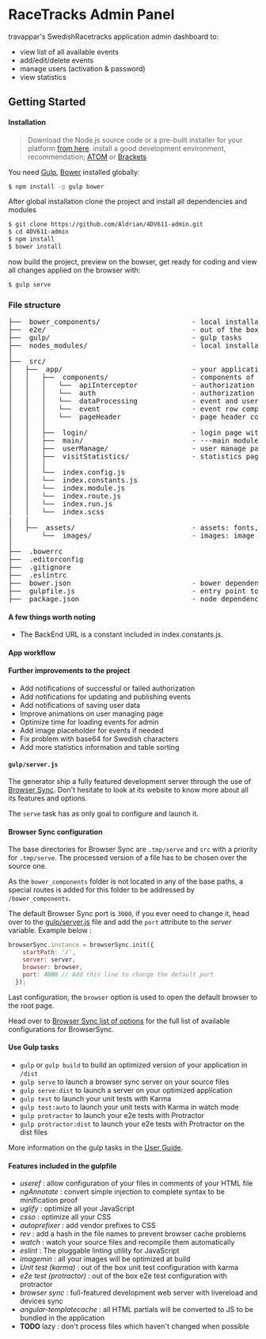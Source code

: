 # RaceTracks Admin Panel

travappar's SwedishRacetracks application  admin dashboard to:

  - view list of all available events
  - add/edit/delete events
  - manage users (activation & password)
  - view statistics

## Getting Started
#### Installation
> Download the Node.js source code or a pre-built installer for your platform [from here][ndjssrc].
> install a good development environment, recommendation; [ATOM][atomeditor] or [Brackets][bracketsecitor]

You need [Gulp][gulp], [Bower][bower] installed globally:

```sh
$ npm install -g gulp bower
```
After global installation clone the project and install all dependencies and modules
```sh
$ git clone https://github.com/Aldrian/4DV611-admin.git
$ cd 4DV611-admin
$ npm install
$ bower install
```
now build the project, preview on the bowser, get ready for coding and view all changes applied on the browser with:
```sh
$ gulp serve
```
### File structure
<pre>
├──  bower_components/                      - local installation of bower packages
├──  e2e/                                   - out of the box e2e test configuration with protractor
├──  gulp/                                  - gulp tasks
├──  nodes_modules/                         - local installation of node modules
│
├──  src/
│   ├──  app/                               - your application folder
│   │   ├──  components/                    - components of the application
│   │   │   └──  apiInterceptor             - authorization interceptor lies here
│   │   │   └──  auth                       - authorization service lies here
│   │   │   └──  dataProcessing             - event and user data access components
│   │   │   └──  event                      - event row component page with styles and directive
│   │   │   └──  pageHeader                 - page header component page with styles and directive
│   │   │
│   │   ├──  login/                         - login page with styles and controller files
│   │   ├──  main/                          - ---main module---
│   │   ├──  userManage/                    - user manage page with styles and controller files
│   │   ├──  visitStatistics/               - statistics page with styles and controller files
│   │   │
│   │   └──  index.config.js
│   │   └──  index.constants.js
│   │   └──  index.module.js
│   │   └──  index.route.js
│   │   └──  index.run.js
│   │   └──  index.scss
|   |
│   ├──  assets/                            - assets: fonts, images, translation, etc... goes here
│       └──  images/                        - images: image assets folder
│
├──  .bowerrc
├──  .editorconfig
├──  .gitignore
├──  .eslintrc
├──  bower.json                             - bower dependencies
├──  gulpfile.js                            - entry point to all gulp tasks
├──  package.json                           - node dependencies configuration
</pre>

#### A few things worth noting
- The BackEnd URL is a constant included in index.constants.js.

#### App workflow

#### Further improvements to the project
* Add notifications of successful or failed authorization
* Add notifications for updating and publishing events
* Add notifications of saving user data
* Improve animations on user managing page
* Optimize time for loading events for admin
* Add image placeholder for events if needed
* Fix problem with base64 for Swedish characters
* Add more statistics information and table sorting


#### `gulp/server.js`

The generator ship a fully featured development server through the use of [Browser Sync](http://www.browsersync.io/). Don't hesitate to look at its website to know more about all its features and options.

The `serve` task has as only goal to configure and launch it.

#### Browser Sync configuration

The base directories for Browser Sync are `.tmp/serve` and `src` with a priority for `.tmp/serve`. The processed version of a file has to be chosen over the source one.

As the `bower_components` folder is not located in any of the base paths, a special routes is added for this folder to be addressed by `/bower_components`.

The default Browser Sync port is `3000`, if you ever need to change it, head over to the [gulp/server.js](https://github.com/Swiip/generator-gulp-angular/blob/master/generators/app/templates/gulp/_server.js#L42) file and add the `port` attribute to the *server* variable.
Example below :
```javascript
browserSync.instance = browserSync.init({
    startPath: '/',
    server: server,
    browser: browser,
    port: 4000 // Add this line to change the default port
  });
```

Last configuration, the `browser` option is used to open the default browser to the root page.

Head over to [Browser Sync list of options](http://www.browsersync.io/docs/options/) for the full list of available configurations for BrowserSync.

#### Use Gulp tasks

* `gulp` or `gulp build` to build an optimized version of your application in `/dist`
* `gulp serve` to launch a browser sync server on your source files
* `gulp serve:dist` to launch a server on your optimized application
* `gulp test` to launch your unit tests with Karma
* `gulp test:auto` to launch your unit tests with Karma in watch mode
* `gulp protractor` to launch your e2e tests with Protractor
* `gulp protractor:dist` to launch your e2e tests with Protractor on the dist files

More information on the gulp tasks in the [User Guide](https://github.com/Swiip/generator-gulp-angular/blob/master/docs/user-guide.md).
#### Features included in the gulpfile
* *useref* : allow configuration of your files in comments of your HTML file
* *ngAnnotate* : convert simple injection to complete syntax to be minification proof
* *uglify* : optimize all your JavaScript
* *csso* : optimize all your CSS
* *autoprefixer* : add vendor prefixes to CSS
* *rev* : add a hash in the file names to prevent browser cache problems
* *watch* : watch your source files and recompile them automatically
* *eslint* : The pluggable linting utility for JavaScript
* *imagemin* : all your images will be optimized at build
* *Unit test (karma)* : out of the box unit test configuration with karma
* *e2e test (protractor)* : out of the box e2e test configuration with protractor
* *browser sync* : full-featured development web server with livereload and devices sync
* *angular-templatecache* : all HTML partials will be converted to JS to be bundled in the application
* **TODO** lazy : don't process files which haven't changed when possible

[atomeditor]:<https://atom.io/>
[bracketsecitor]:<http://brackets.io/>
[ndjssrc]:<https://nodejs.org/en/download/>
[AngularJS]: <http://angularjs.org>
[Gulp]: <http://gulpjs.com>
[bower]:<http://bower.io/>
